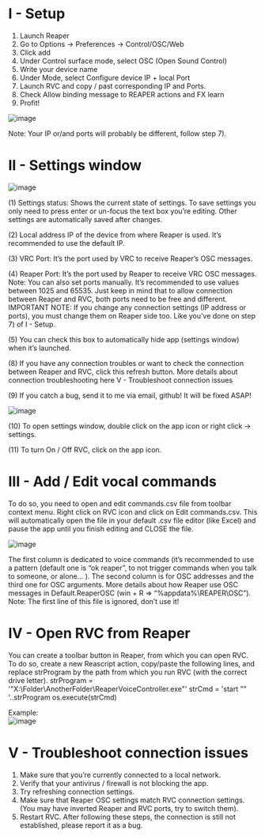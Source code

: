# I - Setup

1)	Launch Reaper
2)	Go to Options -> Preferences -> Control/OSC/Web
3)	Click add
4)	Under Control surface mode, select OSC (Open Sound Control)
5)	Write your device name
6)	Under Mode, select Configure device IP + local Port
7)	Launch RVC and copy / past corresponding IP and Ports.
8)	Check Allow binding message to REAPER actions and FX learn
9)	Profit!

![image](https://user-images.githubusercontent.com/78812716/180656634-26f43828-4540-4a6a-9931-2d8ca84d71dc.png)

Note: Your IP or/and ports will probably be different, follow step 7).

# II - Settings window
![image](https://user-images.githubusercontent.com/78812716/180657117-fd099b31-b895-42c7-91e4-552f5bda8ea2.png)

(1) Settings status: Shows the current state of settings. To save settings you only need to press enter or un-focus the text box you’re editing. Other settings are automatically saved after changes.

(2) Local address IP of the device from where Reaper is used. It’s recommended to use the default IP.

(3) VRC Port: It’s the port used by VRC to receive Reaper’s OSC messages. 

(4) Reaper Port: It’s the port used by Reaper to receive VRC OSC messages. 
Note: You can also set ports manually. It’s recommended to use values between 1025 and 65535. Just keep in mind that to allow connection between Reaper and RVC, both ports need to be free and different.
IMPORTANT NOTE: If you change any connection settings (IP address or ports), you must change them on Reaper side too. Like you’ve done on step 7) of I - Setup.

(5) You can check this box to automatically hide app (settings window) when it’s launched.

(8) If you have any connection troubles or want to check the connection between Reaper and RVC, click this refresh button. More details about connection troubleshooting here V - Troubleshoot connection issues

(9) If you catch a bug, send it to me via email, github! It will be fixed ASAP!

![image](https://user-images.githubusercontent.com/78812716/180656742-e4f56819-ef9a-46b6-a484-c438d0809219.png)

(10) To open settings window, double click on the app icon or right click -> settings. 

(11) To turn On / Off RVC, click on the app icon. 

# III - Add / Edit vocal commands
To do so, you need to open and edit commands.csv file from toolbar context menu. Right click on RVC icon and click on Edit commands.csv.
This will automatically open the file in your default .csv file editor (like Excel) and pause the app until you finish editing and CLOSE the file.

![image](https://user-images.githubusercontent.com/78812716/180656504-a42afbcf-cf97-4990-ad6e-3fb670ff081b.png)

The first column is dedicated to voice commands (it’s recommended to use a pattern (default one is “ok reaper”, to not trigger commands when you talk to someone, or alone… ).
The second column is for OSC addresses and the third one for OSC arguments. More details about how Reaper use OSC messages in Default.ReaperOSC (win + R => “%appdata%\REAPER\OSC”). Note: The first line of this file is ignored, don’t use it!

# IV - Open RVC from Reaper

You can create a toolbar button in Reaper, from which you can open RVC. To do so, create a new Reascript action, copy/paste the following lines, and replace strProgram by the path from which you run RVC (with the correct drive letter).
strProgram = '"X:\\Folder\\AnotherFolder\\ReaperVoiceController.exe"'
strCmd = 'start "" '..strProgram
os.execute(strCmd)

Example:  
![image](https://user-images.githubusercontent.com/78812716/180656487-40391961-f901-4853-8989-fe99f359d6ee.png)

# V - Troubleshoot connection issues

1) Make sure that you’re currently connected to a local network.
2) Verify that your antivirus / firewall is not blocking the app.
3) Try refreshing connection settings.
4) Make sure that Reaper OSC settings match RVC connection settings. (You may have inverted Reaper and RVC ports, try to switch them).
5) Restart RVC.
After following these steps, the connection is still not established, please report it as a bug.
